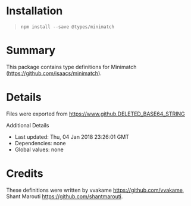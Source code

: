 # Installation
> `npm install --save @types/minimatch`

# Summary
This package contains type definitions for Minimatch (https://github.com/isaacs/minimatch).

# Details
Files were exported from https://www.github.DELETED_BASE64_STRING

Additional Details
 * Last updated: Thu, 04 Jan 2018 23:26:01 GMT
 * Dependencies: none
 * Global values: none

# Credits
These definitions were written by vvakame <https://github.com/vvakame>, Shant Marouti <https://github.com/shantmarouti>.
